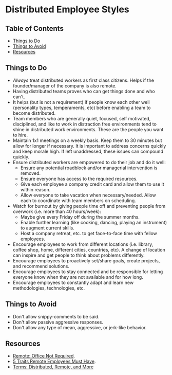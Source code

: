 # Distributed Employee Styles

<!-- Tocer[start]: Auto-generated, don't remove. -->

## Table of Contents

  - [Things to Do](#things-to-do)
  - [Things to Avoid](#things-to-avoid)
  - [Resources](#resources)

<!-- Tocer[finish]: Auto-generated, don't remove. -->

## Things to Do

- *Always* treat distributed workers as first class citizens. Helps if the founder/manager of the
  company is also remote.
- Having distributed teams proves who can get things done and who can't.
- It helps (but is not a requirement) if people know each other well (personality types,
  temperaments, etc) before enabling a team to become distributed.
- Team members who are generally quiet, focused, self motivated, disciplined, and like to work in
  distraction free environments tend to shine in distributed work environments. These are the people
  you want to hire.
- Maintain 1x1 meetings on a weekly basis. Keep them to 30 minutes but allow for longer if
  necessary. It is important to address concerns quickly and keep morale high. If left unaddressed,
  these issues can compound quickly.
- Ensure distributed workers are empowered to do their job and do it well:
    - Ensure any potential roadblock and/or managerial intervention is removed.
    - Ensure everyone has access to the required resources.
    - Give each employee a company credit card and allow them to use it within reason.
    - Allow everyone to take vacation when necessary/needed. Allow each to coordinate with team
      members on scheduling.
- Watch for burnout by giving people time off and preventing people from overwork (i.e. more than 40
  hours/week):
    - Maybe give every Friday off during the summer months.
    - Enable further learning (like cooking, dancing, playing an instrument) to augment current
      skills.
    - Host a company retreat, etc. to get face-to-face time with fellow employees.
- Encourage employees to work from different locations (i.e. library, coffee shop, home, different
  cities, countries, etc). A change of location can inspire and get people to think about problems
  differently.
- Encourage employees to proactively set/share goals, create projects, and recommend solutions.
- Encourage employees to stay connected and be responsible for letting everyone know when they are
  not available and for how long.
- Encourage employees to constantly adapt and learn new methodologies, technologies, etc.

## Things to Avoid

- Don't allow snippy-comments to be said.
- Don't allow passive aggressive responses.
- Don't allow any type of mean, aggressive, or jerk-like behavior.

## Resources

- [Remote: Office Not Required](https://37signals.com/remote).
- [5 Traits Remote Employees Must Have](http://www.inc.com/jeff-haden/5-traits-of-great-remote-employees.html).
- [Terms: Distributed, Remote, and More](http://vanderburg.org/blog/2016/05/31/mdt_2_distributed.html)
